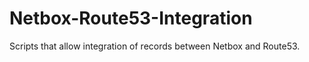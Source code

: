 # Netbox-Route53-Integration

Scripts that allow integration of records between Netbox and Route53.

